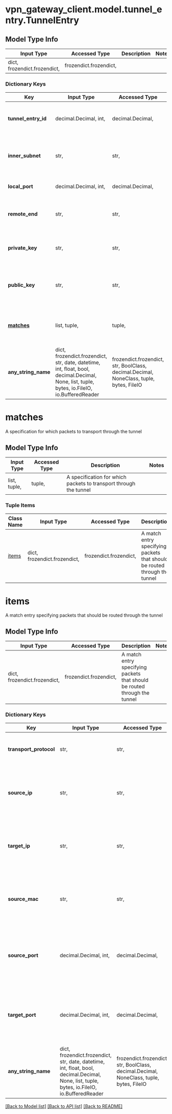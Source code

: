 # vpn_gateway_client.model.tunnel_entry.TunnelEntry

## Model Type Info
Input Type | Accessed Type | Description | Notes
------------ | ------------- | ------------- | -------------
dict, frozendict.frozendict,  | frozendict.frozendict,  |  | 

### Dictionary Keys
Key | Input Type | Accessed Type | Description | Notes
------------ | ------------- | ------------- | ------------- | -------------
**tunnel_entry_id** | decimal.Decimal, int,  | decimal.Decimal,  | The tunnel identifier | [optional] value must be a 32 bit integer
**inner_subnet** | str,  | str,  | The subnet to route towards the inner interface (aka. the edge network/device) | [optional] 
**local_port** | decimal.Decimal, int,  | decimal.Decimal,  | The local port to use to bind the tunnel | [optional] 
**remote_end** | str,  | str,  | The remote address to contact as the other side of the tunnel | [optional] 
**private_key** | str,  | str,  | The private key to use for authentication of the tunnel to the other side | [optional] 
**public_key** | str,  | str,  | The public key to use for authentication of the tunnel from the other side | [optional] 
**[matches](#matches)** | list, tuple,  | tuple,  | A specification for which packets to transport through the tunnel | [optional] 
**any_string_name** | dict, frozendict.frozendict, str, date, datetime, int, float, bool, decimal.Decimal, None, list, tuple, bytes, io.FileIO, io.BufferedReader | frozendict.frozendict, str, BoolClass, decimal.Decimal, NoneClass, tuple, bytes, FileIO | any string name can be used but the value must be the correct type | [optional]

# matches

A specification for which packets to transport through the tunnel

## Model Type Info
Input Type | Accessed Type | Description | Notes
------------ | ------------- | ------------- | -------------
list, tuple,  | tuple,  | A specification for which packets to transport through the tunnel | 

### Tuple Items
Class Name | Input Type | Accessed Type | Description | Notes
------------- | ------------- | ------------- | ------------- | -------------
[items](#items) | dict, frozendict.frozendict,  | frozendict.frozendict,  | A match entry specifying packets that should be routed through the tunnel | 

# items

A match entry specifying packets that should be routed through the tunnel

## Model Type Info
Input Type | Accessed Type | Description | Notes
------------ | ------------- | ------------- | -------------
dict, frozendict.frozendict,  | frozendict.frozendict,  | A match entry specifying packets that should be routed through the tunnel | 

### Dictionary Keys
Key | Input Type | Accessed Type | Description | Notes
------------ | ------------- | ------------- | ------------- | -------------
**transport_protocol** | str,  | str,  | The protocol to be expected | [optional] must be one of ["UDP", "TCP", ] 
**source_ip** | str,  | str,  | Specifies the source ip to be matched. Leave empty for no matching. | [optional] 
**target_ip** | str,  | str,  | Specifies the target ip to be matched. Leave empty for no matching. | [optional] 
**source_mac** | str,  | str,  | Specifies the source mac to be matched. Leave empty for no matching. | [optional] 
**source_port** | decimal.Decimal, int,  | decimal.Decimal,  | Specifies the source port to be matched. Leave empty or on 0 for no matching. | [optional] if omitted the server will use the default value of 0
**target_port** | decimal.Decimal, int,  | decimal.Decimal,  | Specifies the target port to be matched. Leave empty or on 0 for no matching. | [optional] if omitted the server will use the default value of 0
**any_string_name** | dict, frozendict.frozendict, str, date, datetime, int, float, bool, decimal.Decimal, None, list, tuple, bytes, io.FileIO, io.BufferedReader | frozendict.frozendict, str, BoolClass, decimal.Decimal, NoneClass, tuple, bytes, FileIO | any string name can be used but the value must be the correct type | [optional]

[[Back to Model list]](../../README.md#documentation-for-models) [[Back to API list]](../../README.md#documentation-for-api-endpoints) [[Back to README]](../../README.md)

